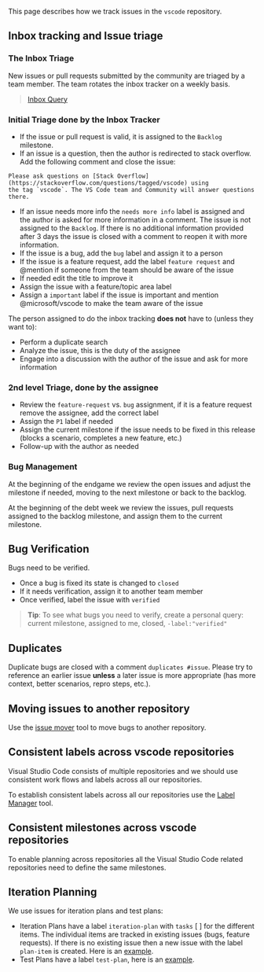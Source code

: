 This page describes how we track issues in the `vscode` repository.

## Inbox tracking and Issue triage

### The Inbox Triage
New issues or pull requests submitted by the community are triaged by a team member. The team rotates the inbox tracker on a weekly basis.

> [Inbox Query](https://github.com/Microsoft/vscode/issues?q=is%3Aopen+no%3Amilestone)

### Initial Triage done by the Inbox Tracker

- If the issue or pull request is valid, it is assigned to the `Backlog` milestone. 
- If an issue is a question, then the author is redirected to stack overflow. Add the following comment and close the issue:
```
Please ask questions on [Stack Overflow](https://stackoverflow.com/questions/tagged/vscode) using
the tag `vscode`. The VS Code team and Community will answer questions there.
```
- If an issue needs more info the `needs more info` label is assigned and the author is asked for more information in a comment. The issue is not assigned to the `Backlog`. If there is no additional information provided after 3 days the issue is closed with a comment to reopen it with more information.
- If the issue is a bug, add the `bug` label and assign it to a person
- If the issue is a feature request, add the label `feature request` and @mention if someone from the team should be aware of the issue
- If needed edit the title to improve it
- Assign the issue with a feature/topic area label
- Assign a `important` label if the issue is important and mention @microsoft/vscode to make the team aware of the issue

The person assigned to do the inbox tracking **does not** have to (unless they want to):
- Perform a duplicate search
- Analyze the issue, this is the duty of the assignee
- Engage into a discussion with the author of the issue and ask for more information

### 2nd level Triage, done by the assignee
- Review the `feature-request` vs. `bug` assignment, if it is a feature request remove the assignee, add the correct label
- Assign the `P1` label if needed
- Assign the current milestone if the issue needs to be fixed in this release (blocks a scenario, completes a new feature, etc.) 
- Follow-up with the author as needed

### Bug Management
At the beginning of the endgame we review the open issues and adjust the milestone if needed, moving to the next milestone or back to the backlog.

At the beginning of the debt week we review the issues, pull requests assigned to the backlog milestone, and assign them to the current milestone.

## Bug Verification
Bugs need to be verified. 
- Once a bug is fixed its state is changed to `closed` 
- If it needs verification, assign it to another team member
- Once verified, label the issue with `verified`

> **Tip**: To see what bugs you need to verify, create a personal query: current milestone, assigned to me, closed, `-label:"verified"`

## Duplicates
Duplicate bugs are closed with a comment `duplicates #issue`. Please try to reference an earlier issue **unless** a later issue is more appropriate (has more context, better scenarios, repro steps, etc.).

## Moving issues to another repository
Use the [issue mover](https://github-issue-mover.appspot.com/) tool to move bugs to another repository.

## Consistent labels across vscode repositories

Visual Studio Code consists of multiple repositories and we should use consistent work flows and labels across all our repositories.

To establish consistent labels across all our repositories use the [Label Manager](http://www.dorukdestan.com/github-label-manager/) tool.

## Consistent milestones across vscode repositories

To enable planning across repositories all the Visual Studio Code related repositories need to define the same milestones.

## Iteration Planning
We use issues for iteration plans and test plans:
- Iteration Plans have a label `iteration-plan` with `tasks` [ ] for the different items. The individual items are tracked in existing issues (bugs, feature requests). If there is no existing issue then a new issue with the label `plan-item` is created. Here is an [example](https://github.com/Microsoft/vscode/issues/917).
- Test Plans have a label `test-plan`, here is an [example](https://github.com/Microsoft/vscode/issues/1096).